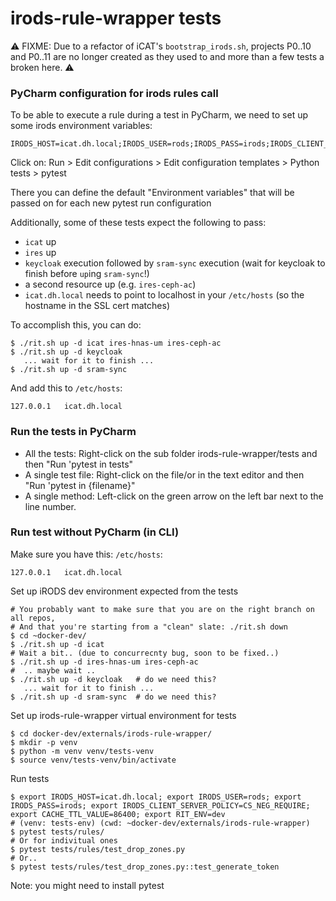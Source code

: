 # irods-rule-wrapper tests

:warning: FIXME: Due to a refactor of iCAT's `bootstrap_irods.sh`, projects
P0..10 and P0..11 are no longer created as they used to and more than a few
tests a broken here. :warning:

### PyCharm configuration for irods rules call
To be able to execute a rule during a test in PyCharm, we need to set up some irods environment variables:
```
IRODS_HOST=icat.dh.local;IRODS_USER=rods;IRODS_PASS=irods;IRODS_CLIENT_SERVER_POLICY=CS_NEG_REQUIRE;CACHE_TTL_VALUE=86400
```
Click on: Run > Edit configurations > Edit configuration templates > Python tests > pytest

There you can define the default "Environment variables" that will be passed on for each new pytest run configuration

Additionally, some of these tests expect the following to pass:
* `icat` up
* `ires` up
* `keycloak` execution followed by `sram-sync` execution (wait for keycloak to finish before `up`ing `sram-sync`!)
* a second resource up (e.g. `ires-ceph-ac`)
* `icat.dh.local` needs to point to localhost in your `/etc/hosts` (so the hostname in the SSL cert matches)

To accomplish this, you can do:
```
$ ./rit.sh up -d icat ires-hnas-um ires-ceph-ac
$ ./rit.sh up -d keycloak
   ... wait for it to finish ...
$ ./rit.sh up -d sram-sync
```
And add this to `/etc/hosts`:
```
127.0.0.1	icat.dh.local
```

### Run the tests in PyCharm

* All the tests: Right-click on the sub folder irods-rule-wrapper/tests and then "Run 'pytest in tests"
* A single test file: Right-click on the file/or in the text editor and then "Run 'pytest in {filename}"
* A single method: Left-click on the green arrow on the left bar next to the line number.


### Run test without PyCharm (in CLI)

Make sure you have this:
`/etc/hosts`:
```
127.0.0.1	icat.dh.local
```

Set up iRODS dev environment expected from the tests
```
# You probably want to make sure that you are on the right branch on all repos,
# And that you're starting from a "clean" slate: ./rit.sh down
$ cd ~docker-dev/
$ ./rit.sh up -d icat
# Wait a bit.. (due to concurrecnty bug, soon to be fixed..)
$ ./rit.sh up -d ires-hnas-um ires-ceph-ac
#  .. maybe wait ..
$ ./rit.sh up -d keycloak   # do we need this?
   ... wait for it to finish ...
$ ./rit.sh up -d sram-sync  # do we need this?
```

Set up irods-rule-wrapper virtual environment for tests
```
$ cd docker-dev/externals/irods-rule-wrapper/
$ mkdir -p venv
$ python -m venv venv/tests-venv
$ source venv/tests-venv/bin/activate
```

Run tests
```
$ export IRODS_HOST=icat.dh.local; export IRODS_USER=rods; export IRODS_PASS=irods; export IRODS_CLIENT_SERVER_POLICY=CS_NEG_REQUIRE; export CACHE_TTL_VALUE=86400; export RIT_ENV=dev
# (venv: tests-env) (cwd: ~docker-dev/externals/irods-rule-wrapper)
$ pytest tests/rules/
# Or for indivitual ones
$ pytest tests/rules/test_drop_zones.py
# Or..
$ pytest tests/rules/test_drop_zones.py::test_generate_token

```

Note: you might need to install pytest
